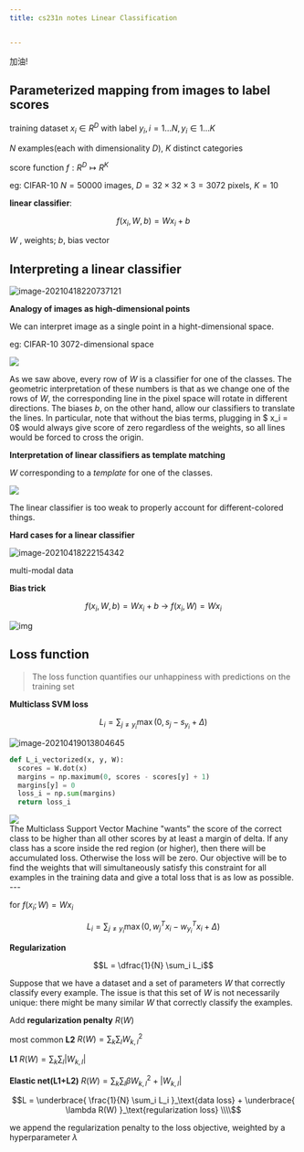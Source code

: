 ```yaml
---
title: cs231n notes Linear Classification


---
```


加油!

<!-- more -->

## Parameterized mapping from images to label scores

training dataset $x_i \in R^D$ with label $y_i, i = 1\dots N, y_i \in 1\dots K$

$N$ examples(each with dimensionality $D$), $K$ distinct categories

score function $f: R^D \mapsto R^K$

eg: CIFAR-10 $N=50000$ images, $D=32\times 32\times 3=3072$ pixels, $K=10$

**linear classifier**: 

$$f(x_i, W, b) =  W x_i + b$$

$W$ , weights; $b$, bias vector 

## Interpreting a linear classifier

![image-20210418220737121](https://lllthhhh-aliyun-oss.oss-cn-beijing.aliyuncs.com/img/20210418220737.png)

**Analogy of images as high-dimensional points**

We can interpret image as a single point in a hight-dimensional space.

eg: CIFAR-10 3072-dimensional space

![](https://lllthhhh-aliyun-oss.oss-cn-beijing.aliyuncs.com/img/20210418221305.jpeg)

As we saw above, every row of $W$ is a classifier for one of the classes. The geometric interpretation of these numbers is that as we change one of the rows of $W$, the corresponding line in the pixel space will rotate in different directions. The biases $b$, on the other hand, allow our classifiers to translate the lines. In particular, note that without the bias terms, plugging in $ x_i = 0$ would always give score of zero regardless of the weights, so all lines would be forced to cross the origin.

**Interpretation of linear classifiers as template matching**

$W$ corresponding to a *template* for one of the classes.

![](https://lllthhhh-aliyun-oss.oss-cn-beijing.aliyuncs.com/img/20210418221603.jpeg)

 The linear classifier is too weak to properly account for different-colored things.

**Hard cases for a linear classifier**

![image-20210418222154342](https://lllthhhh-aliyun-oss.oss-cn-beijing.aliyuncs.com/img/20210418222154.png)

multi-modal data

**Bias trick**

$$f(x_i, W, b) =  W x_i + b \ \rightarrow\  f(x_i, W) = W x_i$$

![img](https://lllthhhh-aliyun-oss.oss-cn-beijing.aliyuncs.com/img/20210418221835.jpeg)

## Loss function

> The loss function quantifies our unhappiness with predictions on the training set

**Multiclass SVM loss**

$$L_i = \sum_{j\neq y_i} \max(0, s_j - s_{y_i} + \Delta)$$

![image-20210419013804645](https://lllthhhh-aliyun-oss.oss-cn-beijing.aliyuncs.com/img/20210419013804.png)

```python
def L_i_vectorized(x, y, W):
  scores = W.dot(x)
  margins = np.maximum(0, scores - scores[y] + 1)
  margins[y] = 0
  loss_i = np.sum(margins)
  return loss_i
```

<div class="fig figcenter fighighlight">
  <img src="https://lllthhhh-aliyun-oss.oss-cn-beijing.aliyuncs.com/img/20210419014220.jpeg">
  <div class="figcaption">
    The Multiclass Support Vector Machine "wants" the score of the correct class to be higher than all other scores by at least a margin of delta. If any class has a score inside the red region (or higher), then there will be accumulated loss. Otherwise the loss will be zero. Our objective will be to find the weights that will simultaneously satisfy this constraint for all examples in the training data and give a total loss that is as low as possible.<br>
  </div>
</div>
---

for $f(x_i; W) =  W x_i$

$$L_i = \sum_{j\neq y_i} \max(0, w_j^T x_i - w_{y_i}^T x_i + \Delta)$$

**Regularization**

$$L = \dfrac{1}{N} \sum_i L_i$$

Suppose that we have a dataset and a set of parameters $W$ that correctly classify every example. The issue is that this set of $W$ is not necessarily unique: there might be many similar $W$ that correctly classify the examples. 

Add **regularization penalty** $R(W)$

most common **L2** $R(W) = \sum_k\sum_l W_{k,l}^2$

**L1** $R(W) = \sum_k\sum_l |W_{k,l}|$

**Elastic net(L1+L2)** $R(W) = \sum_k\sum_l \beta W_{k,l}^2+|W_{k,l}|$

$$L =  \underbrace{ \frac{1}{N} \sum_i L_i }_\text{data loss} + \underbrace{ \lambda R(W) }_\text{regularization loss} \\\\$$

we append the regularization penalty to the loss objective, weighted by a hyperparameter $\lambda$